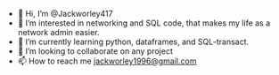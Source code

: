 - 👋 Hi, I’m @Jackworley417
- 👀 I’m interested in networking and SQL code, that makes my life as a network admin easier.
- 🌱 I’m currently learning python, dataframes, and SQL-transact.
- 💞️ I’m looking to collaborate on any project
- 📫 How to reach me jackworley1996@gmail.com

